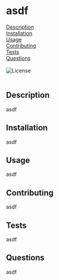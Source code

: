 # asdf
[Description](#description)<br>
[Installation](#installation)<br>
[Usage](#usage)<br>
[Contributing](#contributing)<br>
[Tests](#tests)<br>
[Questions](#questions)<br><br>
![License](https://img.shields.io/badge/License-asdf-blue.svg)<br><br>
## Description
asdf

## Installation
asdf

## Usage
asdf

## Contributing
asdf

## Tests
asdf

## Questions
asdf